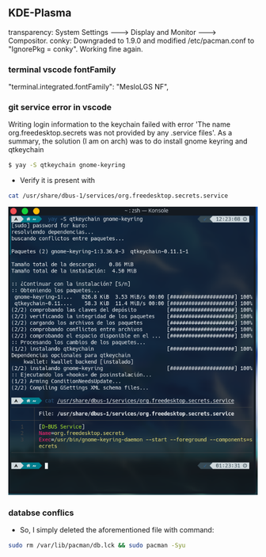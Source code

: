 ## KDE-Plasma

transparency:
System Settings ---> Display and Monitor ---> Compositor.
conky:
Downgraded to 1.9.0 and modified /etc/pacman.conf to "IgnorePkg = conky". Working fine again.

### terminal vscode fontFamily

"terminal.integrated.fontFamily": "MesloLGS NF",

### git service error in vscode

Writing login information to the keychain failed with error 'The name org.freedesktop.secrets was not provided by any .service files'.
As a summary, the solution (I am on arch) was to do install gnome keyring and qtkeychain

```sh
$ yay -S qtkeychain gnome-keyring
```

- Verify it is present with

```sh
cat /usr/share/dbus-1/services/org.freedesktop.secrets.service
```

![img](/images/giterror.png)

### databse conflics

- So, I simply deleted the aforementioned file with command:

```sh
sudo rm /var/lib/pacman/db.lck && sudo pacman -Syu
```
